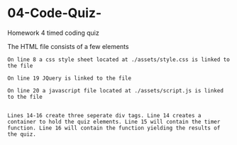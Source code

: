 # 04-Code-Quiz-
Homework 4 timed coding quiz


The HTML file consists of a few elements

    On line 8 a css style sheet located at ./assets/style.css is linked to the file

    On line 19 JQuery is linked to the file

    On line 20 a javascript file located at ./assets/script.js is linked to the file


    Lines 14-16 create three seperate div tags. Line 14 creates a container to hold the quiz elements. Line 15 will contain the timer function. Line 16 will contain the function yielding the results of the quiz.